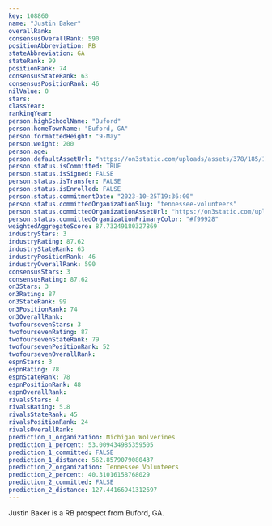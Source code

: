 ```yaml
---
key: 108860
name: "Justin Baker"
overallRank: 
consensusOverallRank: 590
positionAbbreviation: RB
stateAbbreviation: GA
stateRank: 99
positionRank: 74
consensusStateRank: 63
consensusPositionRank: 46
nilValue: 0
stars: 
classYear: 
rankingYear: 
person.highSchoolName: "Buford"
person.homeTownName: "Buford, GA"
person.formattedHeight: "9-May"
person.weight: 200
person.age: 
person.defaultAssetUrl: "https://on3static.com/uploads/assets/378/185/185378.png"
person.status.isCommitted: TRUE
person.status.isSigned: FALSE
person.status.isTransfer: FALSE
person.status.isEnrolled: FALSE
person.status.commitmentDate: "2023-10-25T19:36:00"
person.status.committedOrganizationSlug: "tennessee-volunteers"
person.status.committedOrganizationAssetUrl: "https://on3static.com/uploads/assets/266/150/150266.svg"
person.status.committedOrganizationPrimaryColor: "#f99928"
weightedAggregateScore: 87.73249180327869
industryStars: 3
industryRating: 87.62
industryStateRank: 63
industryPositionRank: 46
industryOverallRank: 590
consensusStars: 3
consensusRating: 87.62
on3Stars: 3
on3Rating: 87
on3StateRank: 99
on3PositionRank: 74
on3OverallRank: 
twofoursevenStars: 3
twofoursevenRating: 87
twofoursevenStateRank: 79
twofoursevenPositionRank: 52
twofoursevenOverallRank: 
espnStars: 3
espnRating: 78
espnStateRank: 78
espnPositionRank: 48
espnOverallRank: 
rivalsStars: 4
rivalsRating: 5.8
rivalsStateRank: 45
rivalsPositionRank: 24
rivalsOverallRank: 
prediction_1_organization: Michigan Wolverines
prediction_1_percent: 53.009434985359505
prediction_1_committed: FALSE
prediction_1_distance: 562.8579079080437
prediction_2_organization: Tennessee Volunteers
prediction_2_percent: 40.31016158768029
prediction_2_committed: FALSE
prediction_2_distance: 127.44166941312697
---
```

Justin Baker is a RB prospect from Buford, GA.